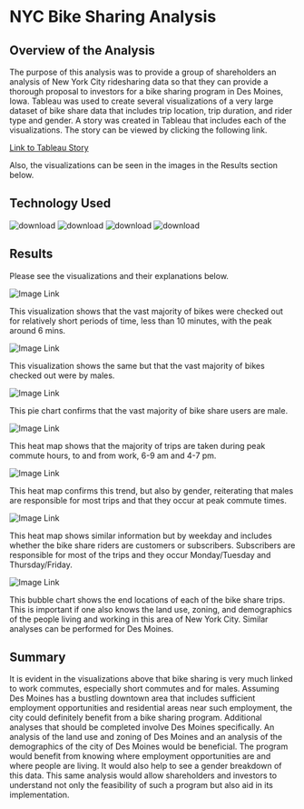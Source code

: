 # NYC Bike Sharing Analysis
## Overview of the Analysis

The purpose of this analysis was to provide a group of shareholders an analysis of New York City ridesharing data so that they can provide a thorough proposal to investors for a bike sharing program in Des Moines, Iowa. Tableau was used to create several visualizations of a very large dataset of bike share data that includes trip location, trip duration, and rider type and gender. A story was created in Tableau that includes each of the visualizations. The story can be viewed by clicking the following link. 

[Link to Tableau Story](https://public.tableau.com/app/profile/jeremy6008/viz/NYCBikeSharingAnalysis_16543604046310/NYCBikeSharingAnalysis?publish=yes)

Also, the visualizations can be seen in the images in the Results section below.

## Technology Used

![download](https://user-images.githubusercontent.com/98500639/185662317-21234bb5-da38-43dd-85e2-270dbd8502b6.jpg)
![download](https://user-images.githubusercontent.com/98500639/185662675-e8f4e99d-ba3b-4907-8724-41afed750c4d.png)
![download](https://user-images.githubusercontent.com/98500639/185662726-5071c755-7bb7-466f-8811-bc19846dbe26.png)
![download](https://user-images.githubusercontent.com/98500639/185662809-d4c0b463-816c-4452-a8f2-cb5f2c1bb1b4.png)


## Results

Please see the visualizations and their explanations below.

![Image Link](https://github.com/JeremyKRay/Bikesharing/blob/0352af55609d7644b92d8ddf0d2cab7f9b7d0a10/Images/Checkout%20Times%20for%20Users.png)

This visualization shows that the vast majority of bikes were checked out for relatively short periods of time, less than 10 minutes, with the peak around 6 mins.

![Image Link](https://github.com/JeremyKRay/Bikesharing/blob/0443c21ed6e9a2f6e907afc880855e4084d53979/Images/Checkout%20Times%20by%20Gender.png)

This visualization shows the same but that the vast majority of bikes checked out were by males.

![Image Link](https://github.com/JeremyKRay/Bikesharing/blob/ea4bed2c05b52f71061f3f7db95e98c5781aa303/Images/Gender%20Breakdown.png)

This pie chart confirms that the vast majority of bike share users are male.

![Image Link](https://github.com/JeremyKRay/Bikesharing/blob/6077865be8c9dd2a16582cd6cb5ecf4299b81012/Images/Trips%20by%20Weekday%20per%20Hour.png)

This heat map shows that the majority of trips are taken during peak commute hours, to and from work, 6-9 am and 4-7 pm.

![Image Link](https://github.com/JeremyKRay/Bikesharing/blob/c0cf33b5d52a7f0fab740cc102688385b78d8145/Images/Trips%20by%20Gender%20(Weekday%20by%20Hour).png)

This heat map confirms this trend, but also by gender, reiterating that males are responsible for most trips and that they occur at peak commute times.

![Image Link](https://github.com/JeremyKRay/Bikesharing/blob/c2ce56c2095c61f5daedb811f8461dee5b04a5a7/Images/User%20Trips%20by%20Gender%20Weekday.png)

This heat map shows similar information but by weekday and includes whether the bike share riders are customers or subscribers. Subscribers are responsible for most of the trips and they occur Monday/Tuesday and Thursday/Friday. 

![Image Link](https://github.com/JeremyKRay/Bikesharing/blob/413ef267f29daeac0ac9f04c9c39c73576b1838f/Images/Top%20Ending%20Locations.png)

This bubble chart shows the end locations of each of the bike share trips. This is important if one also knows the land use, zoning, and demographics of the people living and working in this area of New York City. Similar analyses can be performed for Des Moines. 

## Summary
It is evident in the visualizations above that bike sharing is very much linked to work commutes, especially short commutes and for males. Assuming Des Moines has a bustling downtown area that includes sufficient employment opportunities and residential areas near such employment, the city could definitely benefit from a bike sharing program. Additional analyses that should be completed involve Des Moines specifically. An analysis of the land use and zoning of Des Moines and an analysis of the demographics of the city of Des Moines would be beneficial. The program would benefit from knowing where employment opportunities are and where people are living. It would also help to see a gender breakdown of this data. This same analysis would allow shareholders and investors to understand not only the feasibility of such a program but also aid in its implementation.
